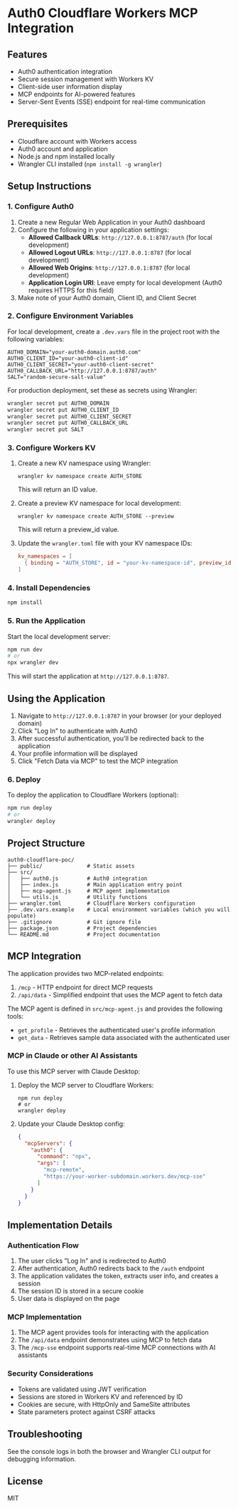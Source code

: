 # Auth0 Cloudflare Workers MCP Integration

## Features

- Auth0 authentication integration
- Secure session management with Workers KV
- Client-side user information display
- MCP endpoints for AI-powered features
- Server-Sent Events (SSE) endpoint for real-time communication

## Prerequisites

- Cloudflare account with Workers access
- Auth0 account and application
- Node.js and npm installed locally
- Wrangler CLI installed (`npm install -g wrangler`)

## Setup Instructions

### 1. Configure Auth0

1. Create a new Regular Web Application in your Auth0 dashboard
2. Configure the following in your application settings:
   - **Allowed Callback URLs**: `http://127.0.0.1:8787/auth` (for local development)
   - **Allowed Logout URLs**: `http://127.0.0.1:8787` (for local development) 
   - **Allowed Web Origins**: `http://127.0.0.1:8787` (for local development)
   - **Application Login URI**: Leave empty for local development (Auth0 requires HTTPS for this field)
3. Make note of your Auth0 domain, Client ID, and Client Secret

### 2. Configure Environment Variables

For local development, create a `.dev.vars` file in the project root with the following variables:

```
AUTH0_DOMAIN="your-auth0-domain.auth0.com"
AUTH0_CLIENT_ID="your-auth0-client-id"
AUTH0_CLIENT_SECRET="your-auth0-client-secret"
AUTH0_CALLBACK_URL="http://127.0.0.1:8787/auth"
SALT="random-secure-salt-value"
```

For production deployment, set these as secrets using Wrangler:

```bash
wrangler secret put AUTH0_DOMAIN
wrangler secret put AUTH0_CLIENT_ID
wrangler secret put AUTH0_CLIENT_SECRET
wrangler secret put AUTH0_CALLBACK_URL
wrangler secret put SALT
```

### 3. Configure Workers KV

1. Create a new KV namespace using Wrangler:
   ```
   wrangler kv namespace create AUTH_STORE
   ```
   This will return an ID value.

2. Create a preview KV namespace for local development:
   ```
   wrangler kv namespace create AUTH_STORE --preview
   ```
   This will return a preview_id value.

3. Update the `wrangler.toml` file with your KV namespace IDs:
   ```toml
   kv_namespaces = [
     { binding = "AUTH_STORE", id = "your-kv-namespace-id", preview_id = "your-preview-id" }
   ]
   ```

### 4. Install Dependencies

```bash
npm install
```

### 5. Run the Application

Start the local development server:

```bash
npm run dev
# or
npx wrangler dev
```

This will start the application at `http://127.0.0.1:8787`.

## Using the Application

1. Navigate to `http://127.0.0.1:8787` in your browser (or your deployed domain)
2. Click "Log In" to authenticate with Auth0
3. After successful authentication, you'll be redirected back to the application
4. Your profile information will be displayed
5. Click "Fetch Data via MCP" to test the MCP integration

### 6. Deploy

To deploy the application to Cloudflare Workers (optional):

```bash
npm run deploy
# or
wrangler deploy
```

## Project Structure

```
auth0-cloudflare-poc/
├── public/              # Static assets
├── src/
│   ├── auth0.js         # Auth0 integration
│   ├── index.js         # Main application entry point
│   ├── mcp-agent.js     # MCP agent implementation
│   └── utils.js         # Utility functions
├── wrangler.toml        # Cloudflare Workers configuration
├── .dev.vars.example    # Local environment variables (which you will populate)
├── .gitignore           # Git ignore file
├── package.json         # Project dependencies
└── README.md            # Project documentation
```

## MCP Integration

The application provides two MCP-related endpoints:

1. `/mcp` - HTTP endpoint for direct MCP requests
2. `/api/data` - Simplified endpoint that uses the MCP agent to fetch data

The MCP agent is defined in `src/mcp-agent.js` and provides the following tools:

- `get_profile` - Retrieves the authenticated user's profile information
- `get_data` - Retrieves sample data associated with the authenticated user

### MCP in Claude or other AI Assistants

To use this MCP server with Claude Desktop:

1. Deploy the MCP server to Cloudflare Workers:
   ```
   npm run deploy
   # or
   wrangler deploy
   ```

2. Update your Claude Desktop config:
   ```json
   {
     "mcpServers": {
       "auth0": {
         "command": "npx",
         "args": [
           "mcp-remote",
           "https://your-worker-subdomain.workers.dev/mcp-sse"
         ]
       }
     }
   }
   ```

## Implementation Details

### Authentication Flow

1. The user clicks "Log In" and is redirected to Auth0
2. After authentication, Auth0 redirects back to the `/auth` endpoint
3. The application validates the token, extracts user info, and creates a session
4. The session ID is stored in a secure cookie
5. User data is displayed on the page

### MCP Implementation

1. The MCP agent provides tools for interacting with the application
2. The `/api/data` endpoint demonstrates using MCP to fetch data
3. The `/mcp-sse` endpoint supports real-time MCP connections with AI assistants

### Security Considerations

- Tokens are validated using JWT verification
- Sessions are stored in Workers KV and referenced by ID
- Cookies are secure, with HttpOnly and SameSite attributes
- State parameters protect against CSRF attacks

## Troubleshooting

See the console logs in both the browser and Wrangler CLI output for debugging information.

## License

MIT 
